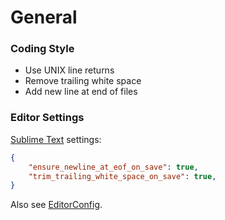 # General

### Coding Style

- Use UNIX line returns
- Remove trailing white space
- Add new line at end of files

### Editor Settings

[Sublime Text] settings:

```json
{
    "ensure_newline_at_eof_on_save": true,
    "trim_trailing_white_space_on_save": true,
}
```

Also see [EditorConfig].

[Sublime Text]: http://www.sublimetext.com/
[Atom]: https://atom.io/
[EditorConfig]: http://editorconfig.org/
